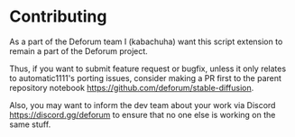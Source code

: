 # Contributing

As a part of the Deforum team I (kabachuha) want this script extension to remain a part of the Deforum project.

Thus, if you want to submit feature request or bugfix, unless it only relates to automatic1111's porting issues, consider making a PR first to the parent repository notebook https://github.com/deforum/stable-diffusion.

Also, you may want to inform the dev team about your work via Discord https://discord.gg/deforum to ensure that no one else is working on the same stuff.
